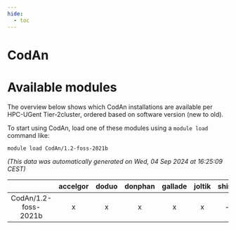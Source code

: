 ```yaml
---
hide:
  - toc
---
```


CodAn
=====

# Available modules


The overview below shows which CodAn installations are available per HPC-UGent Tier-2cluster, ordered based on software version (new to old).

To start using CodAn, load one of these modules using a `module load` command like:

```shell
module load CodAn/1.2-foss-2021b
```

*(This data was automatically generated on Wed, 04 Sep 2024 at 16:25:09 CEST)*  

| |accelgor|doduo|donphan|gallade|joltik|shinx|skitty|
| :---: | :---: | :---: | :---: | :---: | :---: | :---: | :---: |
|CodAn/1.2-foss-2021b|x|x|x|x|x|-|x|
